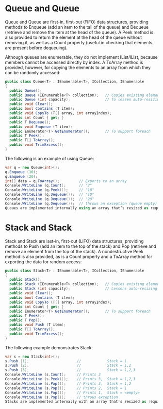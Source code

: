 # Queue<T> and Queue
Queue<T> and Queue are first-in, first-out (FIFO) data structures, providing methods to Enqueue (add an item to the tail of the queue) and Dequeue (retrieve and remove the item at the head of the queue). A Peek method is also provided to return the element at the head of the queue without removing it, as well as a Count property (useful in checking that elements are present before dequeuing).

Although queues are enumerable, they do not implement IList<T>/IList, because members cannot be accessed directly by index. A ToArray method is provided, however, for copying the elements to an array from which they can be randomly accessed:

```c#
public class Queue<T> : IEnumerable<T>, ICollection, IEnumerable
{
  public Queue();
  public Queue (IEnumerable<T> collection);   // Copies existing elements
  public Queue (int capacity);                // To lessen auto-resizing
  public void Clear();
  public bool Contains (T item);
  public void CopyTo (T[] array, int arrayIndex);
  public int Count { get; }
  public T Dequeue();
  public void Enqueue (T item);
  public Enumerator<T> GetEnumerator();       // To support foreach
  public T Peek();
  public T[] ToArray();
  public void TrimExcess();
}
```
The following is an example of using Queue<int>:
```c#
var q = new Queue<int>();
q.Enqueue (10);
q.Enqueue (20);
int[] data = q.ToArray();         // Exports to an array
Console.WriteLine (q.Count);      // "2"
Console.WriteLine (q.Peek());     // "10"
Console.WriteLine (q.Dequeue());  // "10"
Console.WriteLine (q.Dequeue());  // "20"
Console.WriteLine (q.Dequeue());  // throws an exception (queue empty)
Queues are implemented internally using an array that’s resized as required—much like the generic List class. The queue maintains indexes that point directly to the head and tail elements; therefore, enqueuing and dequeuing are extremely quick operations (except when an internal resize is required).
```
# Stack<T> and Stack
Stack<T> and Stack are last-in, first-out (LIFO) data structures, providing methods to Push (add an item to the top of the stack) and Pop (retrieve and remove an element from the top of the stack). A nondestructive Peek method is also provided, as is a Count property and a ToArray method for exporting the data for random access:
```c#
public class Stack<T> : IEnumerable<T>, ICollection, IEnumerable
{
  public Stack();
  public Stack (IEnumerable<T> collection);   // Copies existing elements
  public Stack (int capacity);                // Lessens auto-resizing
  public void Clear();
  public bool Contains (T item);
  public void CopyTo (T[] array, int arrayIndex);
  public int Count { get; }
  public Enumerator<T> GetEnumerator();       // To support foreach
  public T Peek();
  public T Pop();
  public void Push (T item);
  public T[] ToArray();
  public void TrimExcess();
}
```
The following example demonstrates Stack<int>:
```c#
var s = new Stack<int>();
s.Push (1);                      //            Stack = 1
s.Push (2);                      //            Stack = 1,2
s.Push (3);                      //            Stack = 1,2,3
Console.WriteLine (s.Count);     // Prints 3
Console.WriteLine (s.Peek());    // Prints 3,  Stack = 1,2,3
Console.WriteLine (s.Pop());     // Prints 3,  Stack = 1,2
Console.WriteLine (s.Pop());     // Prints 2,  Stack = 1
Console.WriteLine (s.Pop());     // Prints 1,  Stack = <empty>
Console.WriteLine (s.Pop());     // throws exception
Stacks are implemented internally with an array that’s resized as required, as with Queue<T> and List<T>.
```

